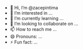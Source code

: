 - 👋 Hi, I’m @zacepintima
- 👀 I’m interested in ...
- 🌱 I’m currently learning ...
- 💞️ I’m looking to collaborate on ...
- 📫 How to reach me ...
- 😄 Pronouns: ...
- ⚡ Fun fact: ...

<!---
zacepintima/zacepintima is a ✨ special ✨ repository because its `README.md` (this file) appears on your GitHub profile.
You can click the Preview link to take a look at your changes.
--->
